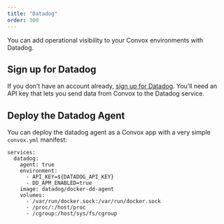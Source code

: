 ```yaml
---
title: "Datadog"
order: 300
---
```



You can add operational visibility to your Convox environments with Datadog.

## Sign up for Datadog

If you don’t have an account already, [sign up for Datadog](https://app.datadoghq.com/signup). You’ll need an API key that lets you send data from Convox to the Datadog service.

## Deploy the Datadog Agent

You can deploy the datadog agent as a Convox app with a very simple `convox.yml` manifest:

```
services:
  datadog:
    agent: true
    environment:
      - API_KEY=${DATADOG_API_KEY}
      - DD_APM_ENABLED=true
    image: datadog/docker-dd-agent
    volumes:
      - /var/run/docker.sock:/var/run/docker.sock
      - /proc/:/host/proc
      - /cgroup:/host/sys/fs/cgroup
```
